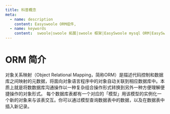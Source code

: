 ```yaml
---
title: 科普概念
meta:
  - name: description
    content: Easyswoole ORM组件,
  - name: keywords
    content:  swoole|swoole 拓展|swoole 框架|EasySwoole mysql ORM|EasySwoole ORM|Swoole mysqli协程客户端|swoole ORM
---
```

# ORM 简介

对象关系映射（Object Relational Mapping，简称ORM）是描述代码控制和数据库之间映射的元数据，将面向对象语言程序中的对象自动关联到相应数据库中。本质上就是将数数据库沟通操作以一种复杂组合操作形式转换到另外一种方便理解便捷操作的对象形式。 
每个数据库表都有一个对应的「模型」用该模型的实例化一个新的对象来与该表交互。你可以通过模型查询数据表中的数据，以及在数据表中插入新记录。
